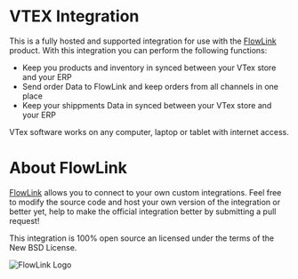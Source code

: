 # VTEX Integration

This is a fully hosted and supported integration for use with the [FlowLink](http://flowlink.io/) product. With this integration you can perform the following functions:

* Keep you products and inventory in synced between your VTex store and your ERP
* Send order Data to FlowLink and keep orders from all channels in one place
* Keep your shippments Data in synced between your VTex store and your ERP

VTex software works on any computer, laptop or tablet with internet access.

# About FlowLink

[FlowLink](http://flowlink.io/) allows you to connect to your own custom integrations.
Feel free to modify the source code and host your own version of the integration
or better yet, help to make the official integration better by submitting a pull request!

This integration is 100% open source an licensed under the terms of the New BSD License.

![FlowLink Logo](http://flowlink.io/wp-content/uploads/logo-1.png)
